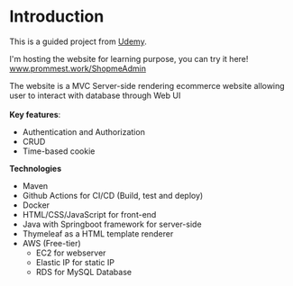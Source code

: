 # Introduction
This is a guided project from [Udemy](https://www.udemy.com/course/spring-boot-e-commerce-ultimate/learn/lecture/25465282?start=375#overview).

I'm hosting the website for learning purpose, you can try it here! www.prommest.work/ShopmeAdmin

The website is a MVC Server-side rendering ecommerce website allowing user to interact with database through Web UI
<br><br>
**Key features**:
- Authentication and Authorization
- CRUD
- Time-based cookie

**Technologies**
- Maven 
- Github Actions for CI/CD (Build, test and deploy)
- Docker
- HTML/CSS/JavaScript for front-end
- Java with Springboot framework for server-side
- Thymeleaf as a HTML template renderer
- AWS (Free-tier)
  - EC2 for webserver
  - Elastic IP for static IP
  - RDS for MySQL Database

